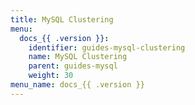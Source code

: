 ```yaml
---
title: MySQL Clustering
menu:
  docs_{{ .version }}:
    identifier: guides-mysql-clustering
    name: MySQL Clustering
    parent: guides-mysql
    weight: 30
menu_name: docs_{{ .version }}
---
```

